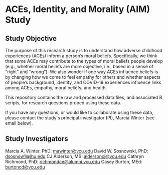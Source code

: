 # ACEs, Identity, and Morality (AIM) Study

## Study Objective
The purpose of this research study is to understand how adverse childhood experiences (ACEs) inform a person’s moral beliefs. Specifically, we think that some ACEs may contribute to the types of moral beliefs people develop (e.g., whether moral beliefs are more objective, i.e., based in a sense of “right” and “wrong”). We also wonder if one way ACEs influence beliefs is by changing how we come to feel empathy for others and whether aspects of people’s background, identity, and COVID-19 experiences influence links among ACEs, empathy, moral beliefs, and health. 

This repository contains the raw and processed data files, and associated R scripts, for research questions probed using these data.

If you have any questions, or would like to collaborate using these data, please contact the study's principal investigator (PI), Marcia Winter (see email below).

## Study Investigators
Marcia A. Winter, PhD: <mawinter@vcu.edu>
David W. Sosnowski, PhD: <dsosnow1@jhu.edu>
CJ Alderson, MS: <aldersoncj@vcu.edu>
Cathryn Richmond, PhD: <richmondce@alumni.vcu.edu>
Casey Burton, MEd: <burtoncd@vcu.edu>

 

